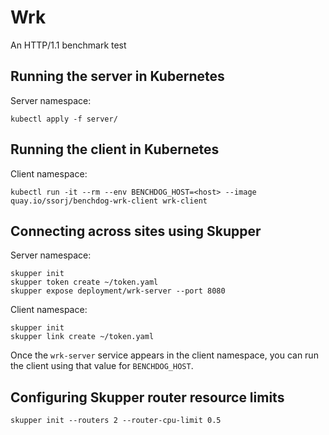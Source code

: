 # Wrk

An HTTP/1.1 benchmark test

## Running the server in Kubernetes

Server namespace:

    kubectl apply -f server/

## Running the client in Kubernetes

Client namespace:

    kubectl run -it --rm --env BENCHDOG_HOST=<host> --image quay.io/ssorj/benchdog-wrk-client wrk-client

## Connecting across sites using Skupper

Server namespace:

    skupper init
    skupper token create ~/token.yaml
    skupper expose deployment/wrk-server --port 8080

Client namespace:

    skupper init
    skupper link create ~/token.yaml

Once the `wrk-server` service appears in the client namespace, you can
run the client using that value for `BENCHDOG_HOST`.

## Configuring Skupper router resource limits

    skupper init --routers 2 --router-cpu-limit 0.5
